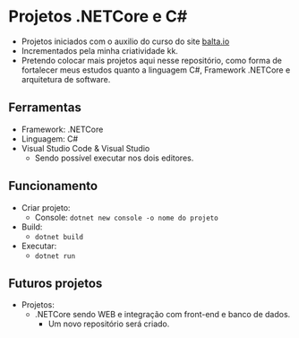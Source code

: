 # Projetos .NETCore e C#
 - Projetos iniciados com o auxilio do curso do site [balta.io](https://balta.io/) 
 - Incrementados pela minha criatividade kk. 
 - Pretendo colocar mais projetos aqui nesse repositório, como forma de fortalecer meus estudos quanto a linguagem C#, Framework .NETCore e arquitetura de software.

## Ferramentas
- Framework: .NETCore
- Linguagem: C#
- Visual Studio Code & Visual Studio
    - Sendo possível executar nos dois editores.

## Funcionamento
- Criar projeto:
    - Console: `dotnet new console -o nome do projeto`
- Build:
    - `dotnet build`
- Executar:
    - `dotnet run` 

## Futuros projetos
- Projetos:
    - .NETCore sendo WEB e integração com front-end e banco de dados. 
        - Um novo repositório será criado.
